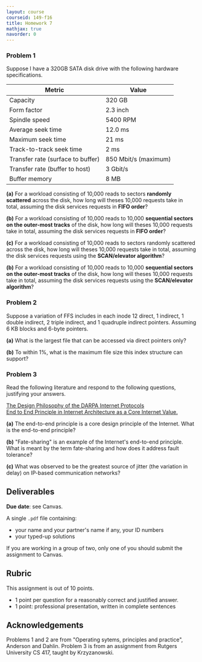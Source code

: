 ```yaml
---
layout: course
courseid: 149-f16
title: Homework 7
mathjax: true
navorder: 0
---
```


### Problem 1
Suppose I have a 320GB SATA  disk drive with the following hardware specifications.

Metric | Value
--|--
Capacity | 320 GB
Form factor | 2.3 inch
Spindle speed | 5400 RPM
Average seek time | 12.0 ms
Maximum seek time | 21 ms
Track-to-track seek time | 2 ms
Transfer rate (surface to buffer) | 850 Mbit/s (maximum)
Transfer rate (buffer to host) | 3 Gbit/s
Buffer memory | 8 MB

__(a)__ For a workload consisting of 10,000 reads to sectors __randomly scattered__ across the disk, how long will theses 10,000 requests take in total, assuming the disk services requests in __FIFO order__?

__(b)__ For a workload consisting of 10,000 reads to 10,000 __sequential sectors on the outer-most tracks__ of the disk, how long will theses 10,000 requests take in total, assuming the disk services requests in __FIFO order__?

__(c)__ For a workload consisting of 10,000 reads to sectors randomly scattered across the disk, how long will theses 10,000 requests take in total, assuming the disk services requests using the __SCAN/elevator algorithm__?

__(b)__ For a workload consisting of 10,000 reads to 10,000 __sequential sectors on the outer-most tracks__ of the disk, how long will theses 10,000 requests take in total, assuming the disk services requests  using the __SCAN/elevator algorithm__?


### Problem 2

Suppose a variation of FFS includes in each inode 12 direct, 1 indirect, 1 double indirect, 2 triple indirect, and 1 quadruple indirect pointers. Assuming 6 KB blocks and 6-byte pointers.

__(a)__ What is the largest file that can be accessed via direct pointers only?

__(b)__ To within 1%, what is the maximum file size this index structure can support?

### Problem 3

Read the following literature and respond to the following questions, justifying your answers.

[The Design Philosophy of the DARPA Internet Protocols](http://dl.acm.org/citation.cfm?id=52336)  
[End to End Principle in Internet Architecture as a Core Internet Value.](http://coreinternetvalues.org/?page_id=1415)

__(a)__ The end-to-end principle is a core design principle of the Internet. What is the end-to-end principle?

__(b)__ "Fate-sharing" is an example of the Internet's end-to-end principle. What is meant by the term fate-sharing and how does it address fault tolerance?

__(c)__ What was observed to be the greatest source of jitter (the variation in delay) on IP-based communication networks?


## Deliverables

__Due date__: see Canvas.

A single `.pdf` file containing:

  * your name and your partner's name if any, your ID numbers
  * your typed-up solutions

If you are working in a group of two, only one of you should submit the assignment to Canvas.

## Rubric

This assignment is out of 10 points.

* 1 point per question for a reasonably correct and justified answer.
* 1 point: professional presentation, written in complete sentences

## Acknowledgements

Problems 1 and 2 are from "Operating sytems, principles and practice", Anderson and Dahlin. Problem 3 is from an assignment from Rutgers University CS 417, taught by Krzyzanowski.
